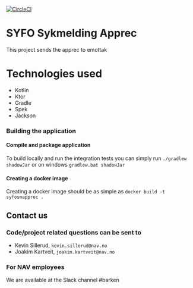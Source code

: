 [![CircleCI](https://circleci.com/gh/navikt/syfosmapprec.svg?style=svg)](https://circleci.com/gh/navikt/syfosmapprec)

# SYFO Sykmelding Apprec
This project sends the apprec to emottak


# Technologies used
* Kotlin
* Ktor
* Gradle
* Spek
* Jackson


### Building the application
#### Compile and package application
To build locally and run the integration tests you can simply run `./gradlew shadowJar` or  on windows 
`gradlew.bat shadowJar`

#### Creating a docker image
Creating a docker image should be as simple as `docker build -t syfosmapprec .`

## Contact us
### Code/project related questions can be sent to
* Kevin Sillerud, `kevin.sillerud@nav.no`
* Joakim Kartveit, `joakim.kartveit@nav.no`

### For NAV employees
We are available at the Slack channel #barken
